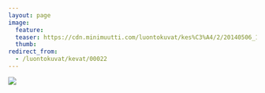 ```yaml
---
layout: page
image:
  feature:
  teaser: https://cdn.minimuutti.com/luontokuvat/kes%C3%A4/2/20140506_193128-245px.jpg
  thumb:
redirect_from:
  - /luontokuvat/kevat/00022
---
```


![](https://cdn.minimuutti.com/luontokuvat/kes%C3%A4/2/20140506_193128-800px.jpg)

